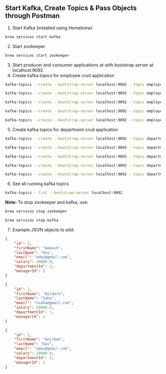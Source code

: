## Start Kafka, Create Topics & Pass Objects through Postman

1. Start Kafka (installed using Homebrew)
```bash
brew services start kafka
```
2. Start zookeeper
```bash
brew services start zookeeper
```
3. Start producer and consumer applications at with bootstrap server at localhost:9092.
4. Create kafka topics for employee crud application
```bash
kafka-topics --create --bootstrap-server localhost:9092 --topic employee_get
```
```bash
kafka-topics --create --bootstrap-server localhost:9092 --topic employee_get_all
```
```bash
kafka-topics --create --bootstrap-server localhost:9092 --topic employee_put
```
```bash
kafka-topics --create --bootstrap-server localhost:9092 --topic employee_post
```
```bash
kafka-topics --create --bootstrap-server localhost:9092 --topic employee_delete
```
5. Create kafka topics for department crud application
```bash
kafka-topics --create --bootstrap-server localhost:9092 --topic department_get
```
```bash
kafka-topics --create --bootstrap-server localhost:9092 --topic department_get_all
```
```bash
kafka-topics --create --bootstrap-server localhost:9092 --topic department_put
```
```bash
kafka-topics --create --bootstrap-server localhost:9092 --topic department_post
```
```bash
kafka-topics --create --bootstrap-server localhost:9092 --topic department_delete
```
6. See all running kafka topics
```bash
kafka-topics --list --bootstrap-server localhost:9092
```
**Note:** To stop zookeeper and kafka, use:
```bash
brew services stop zookeeper
```
```bash
brew services stop kafka
```
7. Example JSON objects to add:
```json
{
	"id": 3,
	"firstName": "Aakash",
	"lastName": "Dey",
	"email": "adey@gmail.com",
	"salary": 20000.0,
	"departmentId": 3,
	"managerId": 3
}
```
```json
{
	"id": 1,
	"firstName": "Nilabro",
	"lastName": "Saha",
	"email": "nsaha@gmail.com",
	"salary": 20000.0,
	"departmentId": 1,
	"managerId": 1
}
```
```json
{
	"id": 2,
	"firstName": "Anirban",
	"lastName": "Das",
	"email": "adas@gmail.com",
	"salary": 20000.0,
	"departmentId": 2,
	"managerId": 2
}
```
